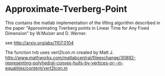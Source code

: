 # Approximate-Tverberg-Point 

This contains the matlab implementation of the lifting algorithm described in the paper "Approximating Tverberg points in Linear Time for Any Fixed Dimension" by W.Mulzer and D. Werner.

see http://arxiv.org/abs/1107.0104

The function tvb uses vert2lcon.m created by Matt J. http://www.mathworks.com/matlabcentral/fileexchange/30892-representing-polyhedral-convex-hulls-by-vertices-or--in-equalities/content/vert2lcon.m
